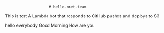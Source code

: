                         # hello-nnet-team
This is test A Lambda bot that responds to GitHub pushes and deploys to S3 

hello everybody 
Good Morning
How are you
